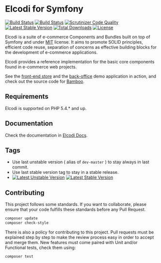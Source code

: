 Elcodi for Symfony
===================
[![Build Status](https://travis-ci.org/elcodi/elcodi.svg?branch=master)](https://travis-ci.org/elcodi/elcodi)
[![Build Status](https://ci.appveyor.com/api/projects/status/mx697959y072u2jx/branch/master?svg=true)](https://ci.appveyor.com/project/mmoreram/elcodi/branch/master)
[![Scrutinizer Code Quality](https://scrutinizer-ci.com/g/elcodi/elcodi/badges/quality-score.png?b=master)](https://scrutinizer-ci.com/g/elcodi/elcodi/?branch=master)
[![Latest Stable Version](https://poser.pugx.org/elcodi/elcodi/v/stable.png)](https://packagist.org/packages/elcodi/elcodi)
[![Total Downloads](https://poser.pugx.org/elcodi/elcodi/downloads.png)](https://packagist.org/packages/elcodi/elcodi)
[![License](https://poser.pugx.org/elcodi/elcodi/license.png)](https://packagist.org/packages/elcodi/elcodi)

Elcodi is a suite of e-commerce Components and Bundles built on top of Symfony 
and under [MIT](http://opensource.org/licenses/MIT) license.
It aims to promote SOLID principles, efficient code reuse, separation of 
concerns as effective building blocks for the development of e-commerce 
applications.

Elcodi provides a reference implementation for the basic core components found 
in e-commerce web projects.

See the [front-end store](http://bamboo.elcodi.com) and the 
[back-office](http://bamboo.elcodi.com/admin) demo application in action, and 
check out the source code for [Bamboo](https://github.com/elcodi/bamboo).

Requirements
------------

Elcodi is supported on PHP 5.4.* and up.


Documentation
-------------

Check the documentation in [Elcodi Docs](http://elcodi.io/docs).

Tags
----

* Use last unstable version ( alias of `dev-master` ) to stay always in last commit.
* Use last stable version tag to stay in a stable release.
* [![Latest Unstable Version](https://poser.pugx.org/elcodi/elcodi/v/unstable.png)](https://packagist.org/packages/elcodi/elcodi)  [![Latest Stable Version](https://poser.pugx.org/elcodi/elcodi/v/stable.png)](https://packagist.org/packages/elcodi/elcodi)

Contributing
------------

This project follows some standards. If you want to collaborate, please ensure
that your code fulfills these standards before any Pull Request.

``` bash
composer update
composer check-style
```

There is also a policy for contributing to this project. Pull requests must
be explained step by step to make the review process easy in order to
accept and merge them. New features must come paired with Unit and/or Functional
tests, check them using:

``` bash
composer test
```
